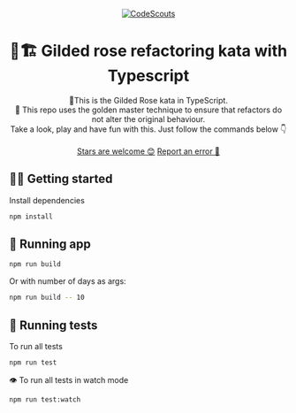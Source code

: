 <p align="center">
  <a href="https://www.codescouts.academy/">
    <img alt="CodeScouts" src="https://www.codescouts.academy/images/logo-all-yellow.png" />
  </a>
</p>

<h1 align="center">
  🚀🏗️ Gilded rose refactoring kata with Typescript
</h1>

<p align="center">
  🌹This is the Gilded Rose kata in TypeScript.
  <br />
  🥇 This repo uses the golden master technique to ensure that refactors do not alter the original behaviour.
  <br />
  Take a look, play and have fun with this. Just follow the commands below 👇
  <br />
  <br />
  <a href="https://github.com/codescouts-academy/gilded-rose-typescript-refactoring/stargazers">Stars are welcome 😊</a>
  <a href="https://github.com/codescouts-academy/gilded-rose-typescript-refactoring/issues">Report an error 🐛</a>
</p>

## 🧑‍🚀 Getting started

Install dependencies

```sh
npm install
```

## 🚀 Running app

```sh
npm run build
```

Or with number of days as args:

```sh
npm run build -- 10
```

## 🧪 Running tests

To run all tests

```sh
npm run test
```

👁️ To run all tests in watch mode

```sh
npm run test:watch
```
